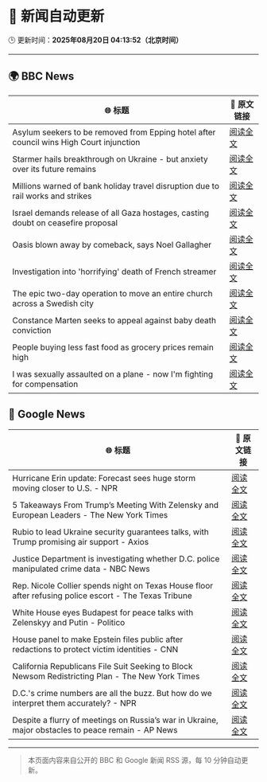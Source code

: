 # 🧠 新闻自动更新

🕒 更新时间：**2025年08月20日 04:13:52（北京时间）**

---

## 🌍 BBC News

| 🌐 标题 | 🔗 原文链接 |
|--------|-------------|
| Asylum seekers to be removed from Epping hotel after council wins High Court injunction | [阅读全文](https://www.bbc.com/news/articles/cy98gdnrl7lo?at_medium=RSS&at_campaign=rss) |
| Starmer hails breakthrough on Ukraine - but anxiety over its future remains | [阅读全文](https://www.bbc.com/news/articles/cr5rl6y04z0o?at_medium=RSS&at_campaign=rss) |
| Millions warned of bank holiday travel disruption due to rail works and strikes | [阅读全文](https://www.bbc.com/news/articles/c5y26gg371jo?at_medium=RSS&at_campaign=rss) |
| Israel demands release of all Gaza hostages, casting doubt on ceasefire proposal | [阅读全文](https://www.bbc.com/news/articles/cjeynvp409vo?at_medium=RSS&at_campaign=rss) |
| Oasis blown away by comeback, says Noel Gallagher | [阅读全文](https://www.bbc.com/news/articles/cdrk267ldy7o?at_medium=RSS&at_campaign=rss) |
| Investigation into 'horrifying' death of French streamer | [阅读全文](https://www.bbc.com/news/articles/c1mpjplk4pxo?at_medium=RSS&at_campaign=rss) |
| The epic two-day operation to move an entire church across a Swedish city | [阅读全文](https://www.bbc.com/news/articles/cde3xp4xlw9o?at_medium=RSS&at_campaign=rss) |
| Constance Marten seeks to appeal against baby death conviction | [阅读全文](https://www.bbc.com/news/articles/clyjg1q5y4qo?at_medium=RSS&at_campaign=rss) |
| People buying less fast food as grocery prices remain high | [阅读全文](https://www.bbc.com/news/articles/c5y042g11yvo?at_medium=RSS&at_campaign=rss) |
| I was sexually assaulted on a plane - now I'm fighting for compensation | [阅读全文](https://www.bbc.com/news/articles/cly6g2j67rko?at_medium=RSS&at_campaign=rss) |

## 📰 Google News

| 🌐 标题 | 🔗 原文链接 |
|--------|-------------|
| Hurricane Erin update: Forecast sees huge storm moving closer to U.S. - NPR | [阅读全文](https://news.google.com/rss/articles/CBMilgFBVV95cUxOeV81SmNfZGM2bnFCM1V3Vnk1RUhCUDNKdHdTN0xmRW1PYUpSUk9PVmxORElnSkhzbjdGLVMxei0yY1MzNkhpaWM1bzUyREs4U0pTQjc5QmJ6NlFlTmtWcFREM05rNDV2Q3NTTUZpSUZVVF9FdElDbC1RTExaZXZfYVl0ZWhfZ0ZycF9FLW55d2dkUHV5UlE?oc=5) |
| 5 Takeaways From Trump’s Meeting With Zelensky and European Leaders - The New York Times | [阅读全文](https://news.google.com/rss/articles/CBMiigFBVV95cUxPTUR3WWd5WW1iREkzcXN5dFFzckg4VFNBZWFGUi0zZzJkZXRqVGJXdHE1NjdualN5bDhXSy1TWG1odm93S3NqQ2IyR3FkMm5TdGlUVjBUYjg4OFBfN3VidWNlaXNvR2ZKbTRxSmNCYmNBOE9zbW84U0NoZlpMS3VDNjFscXA3cmNTZ3c?oc=5) |
| Rubio to lead Ukraine security guarantees talks, with Trump promising air support - Axios | [阅读全文](https://news.google.com/rss/articles/CBMiigFBVV95cUxQdGxFQkY4cV9qNEFqU0ZjZ2ZQMV8wUF91cm11S3dBNUJZOGpSanptSVVFWWRfc3B6dElNWXBKUTk5ZVpldV9UdlA1NHAwekNlVXFFVHJ0LW0wUjBFdW1BZVpNa2pYZ1htcEk2TXNwZWtOelhvQk1LaE0wa2FiTEdSb2lVR2NqTVF3cEE?oc=5) |
| Justice Department is investigating whether D.C. police manipulated crime data - NBC News | [阅读全文](https://news.google.com/rss/articles/CBMizgFBVV95cUxOR0w1VGhickZEb3ZtaGJtNGZZcDBpcF9pSXItZkVmQ1VxNXRRR2NYTllKVWZ1Z2otX2QtS2M4Ym4wbkJRT3FQX3g3OHNFZHVVUlB6cUw1NkM1aVZ0U01RMTNiNzcxMG1KeGItRWQyUTMzeC0xajh2YVRudmVzdkVlVlNKSjZMQmVsNDEzbG9HakJKamVsTk9KbTVBZTVqV21rUXdhS28wMGlpOUtTZ0xKZk1kbHlqVm1USmJBc3FxMUJQLXhBdVo2b19NQlBzZ9IBVkFVX3lxTE1zaUhEUFNiZG9faFZDWGJjZTJYUXRMRllUSURkZTdNWENnb3N2UzZ3dUpTMkRsQUlkRUNBN19CRFVlSklHRkVKOEtnY090d1VCOUZ6NURR?oc=5) |
| Rep. Nicole Collier spends night on Texas House floor after refusing police escort - The Texas Tribune | [阅读全文](https://news.google.com/rss/articles/CBMioAFBVV95cUxNZ2NyNXFMVnRJQldZNXRNUEtkR1ZpdEFlRENhZmEtRHBpc0Mwbi1ja28yMng3MzAxakpGSENmYlg5cUFtVnd6TDRhOVRpY2pvZExsMFhzeklLR3ZwVmVwVUhmSkZueUh6QVFMaUZzN2hmZ2t6bmlXeVNCNXowYklkaE5PNnZHUWswYVBFS3lRVzNfNjRxdjVDbTl6MGN2NDJE?oc=5) |
| White House eyes Budapest for peace talks with Zelenskyy and Putin - Politico | [阅读全文](https://news.google.com/rss/articles/CBMixAFBVV95cUxOU1RjblNyaVE2d1NRYzRJRElFRV9RUUFEeHQ3RWFrMXBFQ2RFc0RjY3B5bWlxN0FaNml6QjFNOW5DYWRGN085OGlRdE1qOWJ4UWd0WEJhRnY0OWU4LUhRV2E3WGw1WDExNXJXS0RIbEtnVXpQYlluaEhKTXdVSUNlTzNhcGE1R19FVWR5OUI1NTJUR1l0TmZMXzUtTnZhaFRFMXN0dUVzQ3BIOWRhbUtFZ191YmNnM0k0RkZSbE1BeGtWbUZW?oc=5) |
| House panel to make Epstein files public after redactions to protect victim identities - CNN | [阅读全文](https://news.google.com/rss/articles/CBMigwFBVV95cUxQdVBoU2k2SG1YbXdvRFM3aXdaSmhLanRSb3FyUlZzeTA1eDZNRGlKckRGcU5hakFLX3ZxN3pnSGtPRURzcEU1Ri10elFWT3lxc0otdjVuaEV6VWdPbEpvOEctc0ZVdnhESHhqVTBXV0NCSFRRSUU5V2tvNWlaY19iRE1EY9IBiAFBVV95cUxQUmY1ZzRHUFhNUkhsVGdaMkNqb2lhbjNJQ0djeTFpalg0RGdPMDBLTnNLVXU0WjRiZXdmdHA1aU5tR3JtUmRVaTBiWW16c3RwcFBualN1cThmRzFQSFJHMHl6cXVmeVRwS21fQXNfbDN4NGxpOGZEOGRPbVNOdzFYS1NjclMzN3Aw?oc=5) |
| California Republicans File Suit Seeking to Block Newsom Redistricting Plan - The New York Times | [阅读全文](https://news.google.com/rss/articles/CBMikAFBVV95cUxOeU5RaFFnejktU1NMWERLcmRsNGlCYW03N3dmSWVRZXQxMWtBNk5JM1FhbjB3S1RoNHc0bHlHazBsTHNmejM5Y2tkb2gxUzF0OW1vTDBSbzlUOTBNZzFQdjM1M1dIM3AyZndJMmk5QXNKRnpMdzJ6VjFKclc2OWZMVGYwdTk3dG4xcHI0d0lzOEI?oc=5) |
| D.C.'s crime numbers are all the buzz. But how do we interpret them accurately? - NPR | [阅读全文](https://news.google.com/rss/articles/CBMieEFVX3lxTE13cHhqelAwVHFmOTRldlplZGx5b0plQWk4LThXN0hKR09SY1NINFNMajVOVWNiT3Z6R0JNYlY1dDVSQ3hJOUxUcFFKT3c5V2xlWFdSNkU4NHZVbDEtcWlKNVkwSmdFV3pTMGxWWUpZYTRuNEczTmpWVQ?oc=5) |
| Despite a flurry of meetings on Russia’s war in Ukraine, major obstacles to peace remain - AP News | [阅读全文](https://news.google.com/rss/articles/CBMipAFBVV95cUxQczdFY0ZYbmE1SU9sZWRHQVNsZHNKUjAxX2dUNENiYkFDU1hFakQ5X2MxT05ncF93dFBuMU9heUVuQ3F5QTZzc3hLSmNuZ2x5WjRmUTZhVHFGREdmQXZFQzRtaXJqN1IwQm5nOHFtSzk4bmxfQ3NYMm1yZEZDS1RkLUtia3ozdjJ3LVNSeTlFSnJ3d1lyXzd3RTVucXZzRE9VUnUwSQ?oc=5) |

---
> 本页面内容来自公开的 BBC 和 Google 新闻 RSS 源，每 10 分钟自动更新。